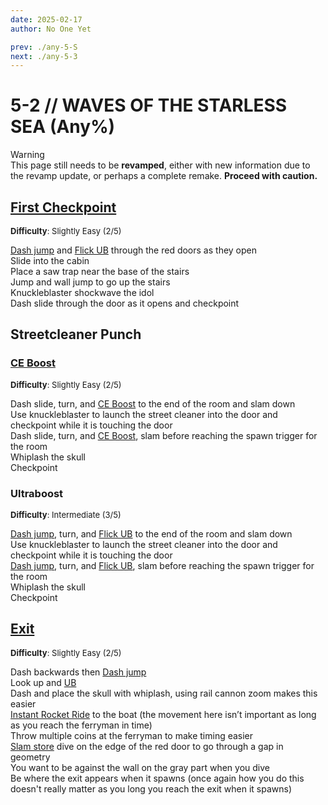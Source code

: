 ```yaml
---
date: 2025-02-17
author: No One Yet

prev: ./any-5-S
next: ./any-5-3
---
```


# 5-2 // WAVES OF THE STARLESS SEA (Any%)

<div class="warning">
    <div class="warning-header">
        <i class="fa-solid fa-triangle-exclamation"></i>
        Warning
    </div>
    This page still needs to be <b>revamped</b>, either with new information due to the revamp update, or perhaps a complete remake. <b>Proceed with caution.</b>
</div>

## [First Checkpoint](https://youtu.be/CLuZN7JOyDA)
<font size="2">
    <b>Difficulty</b>: Slightly Easy (2/5)
</font>

[Dash jump](/speedrun-tech.md#dash-jump) and [Flick UB](/speedrun-tech.md#flick-ub) through the red doors as they open <br/>
Slide into the cabin <br/>
Place a saw trap near the base of the stairs <br/>
Jump and wall jump to go up the stairs <br/>
Knuckleblaster shockwave the idol <br/>
Dash slide through the door as it opens and checkpoint <br/>

## Streetcleaner Punch

### [CE Boost](https://youtu.be/BQ0KtO4ysBU)
<font size="2">
    <b>Difficulty</b>: Slightly Easy (2/5)
</font>

Dash slide, turn, and [CE Boost](/speedrun-tech.md#ce-boost-core-eject-boost) to the end of the room and slam down <br/>
Use knuckleblaster to launch the street cleaner into the door and checkpoint while it is touching the door <br/>
Dash slide, turn, and [CE Boost](/speedrun-tech.md#ce-boost-core-eject-boost), slam before reaching the spawn trigger for the room <br/>
Whiplash the skull <br/>
Checkpoint 

### Ultraboost
<font size="2">
    <b>Difficulty</b>: Intermediate (3/5)
</font>

[Dash jump](/speedrun-tech.md#dash-jump), turn, and [Flick UB](/speedrun-tech.md#flick-ub) to the end of the room and slam down <br/>
Use knuckleblaster to launch the street cleaner into the door and checkpoint while it is touching the door <br/>
[Dash jump](/speedrun-tech.md#dash-jump), turn, and [Flick UB](/speedrun-tech.md#flick-ub), slam before reaching the spawn trigger for the room <br/>
Whiplash the skull <br/>
Checkpoint <br/>

## [Exit](https://youtu.be/5sLF7zRg-Q8)
<font size="2">
    <b>Difficulty</b>: Slightly Easy (2/5)
</font>

Dash backwards then [Dash jump](/speedrun-tech.md#dash-jump) <br/>
Look up and [UB](/speedrun-tech.md#ub-ultraboost) <br/>
Dash and place the skull with whiplash, using rail cannon zoom makes this easier <br/>
[Instant Rocket Ride](/speedrun-tech.md#instant-rocket-ride) to the boat (the movement here isn’t important as long as you reach the ferryman in time) <br/>
Throw multiple coins at the ferryman to make timing easier <br/>
[Slam store](/speedrun-tech.md#slam-store) dive on the edge of the red door to go through a gap in geometry <br/>
You want to be against the wall on the gray part when you dive <br />
Be where the exit appears when it spawns (once again how you do this doesn't really matter as you long you reach the exit when it spawns) <br/>